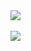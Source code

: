<img align="center" src="https://github-readme-stats.vercel.app/api?username=Macro303&count_private=true&show_icons=true&theme=nord" />
<br />
<br />
<img align="center" src="https://github-readme-stats.vercel.app/api/top-langs?username=Macro303&langs_count=5&layout=compact&theme=nord" />
<!--<img align="center" src="https://github-readme-stats.vercel.app/api/pin?username=Macro303&repo=Path-of-Taurewa&theme=nord" />-->